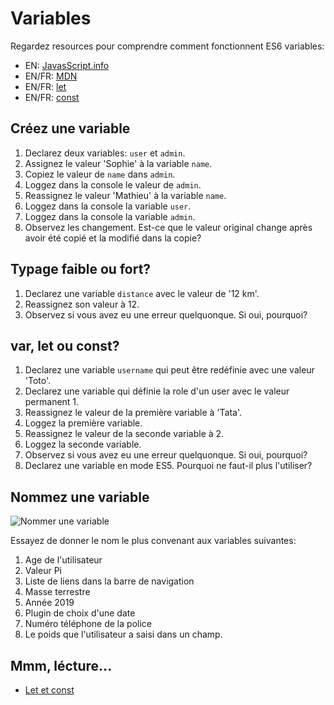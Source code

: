 # Variables
Regardez resources pour comprendre comment fonctionnent ES6 variables:
+ EN: [JavasScript.info](https://javascript.info/variables)
+ EN/FR: [MDN](https://developer.mozilla.org/en-US/docs/Web/JavaScript/Reference/Statements/var)
+ EN/FR: [let](https://developer.mozilla.org/en-US/docs/Web/JavaScript/Reference/Statements/let)
+ EN/FR: [const](https://developer.mozilla.org/en-US/docs/Web/JavaScript/Reference/Statements/const)

## Créez une variable
1. Declarez deux variables: `user` et `admin`.
2. Assignez le valeur 'Sophie' à la variable `name`.
3. Copiez le valeur de `name` dans `admin`.
4. Loggez dans la console le valeur de `admin`.
5. Reassignez le valeur 'Mathieu' à la variable `name`.
6. Loggez dans la console la variable `user`.
7. Loggez dans la console la variable `admin`.
8. Observez les changement. Est-ce que le valeur original change après avoir été copié et la modifié dans la copie?

## Typage faible ou fort?
1. Declarez une variable `distance` avec le valeur de '12 km'.
2. Reassignez son valeur à 12.
3. Observez si vous avez eu une erreur quelquonque. Si oui, pourquoi?

## var, let ou const?
1. Declarez une variable `username` qui peut être redéfinie avec une valeur 'Toto'.
2. Declarez une variable qui définie la role d'un user avec le valeur permanent 1.
3. Reassignez le valeur de la première variable à 'Tata'.
4. Loggez la première variable.
5. Reassignez le valeur de la seconde variable à 2.
6. Loggez la seconde variable.
7. Observez si vous avez eu une erreur quelquonque. Si oui, pourquoi?
8. Declarez une variable en mode ES5. Pourquoi ne faut-il plus l'utiliser?

## Nommez une variable
![Nommer une variable](https://www.commitstrip.com/wp-content/uploads/2015/10/Strip-Trouver-le-nom-de-variable-650-final.jpg)

Essayez de donner le nom le plus convenant aux variables suivantes:
1. Age de l'utilisateur
2. Valeur Pi
3. Liste de liens dans la barre de navigation
4. Masse terrestre
5. Année 2019
6. Plugin de choix d'une date
7. Numéro téléphone de la police
8. Le poids que l'utilisateur a saisi dans un champ.

## Mmm, lécture...
+ [Let et const](https://www.sitepoint.com/es6-let-const/)